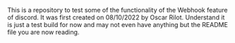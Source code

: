 This is a repository to test some of the functionality of the Webhook feature of discord.
It was first created on 08/10/2022 by Oscar Rilot.
Understand it is just a test build for now and may not even have anything but the README file you are now reading.
